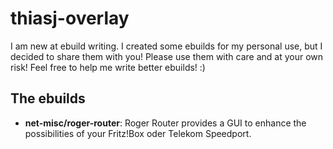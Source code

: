 thiasj-overlay
============

I am new at ebuild writing. I created some ebuilds for my personal use, but I decided to share them with you!
Please use them with care and at your own risk! Feel free to help me write better ebuilds! :)

The ebuilds
-----------------

* **net-misc/roger-router**: Roger Router provides a GUI to enhance the possibilities of your Fritz!Box oder Telekom Speedport.
